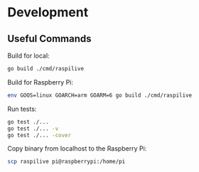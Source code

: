 # Development
## Useful Commands
Build for local:
```zsh
go build ./cmd/raspilive
```

Build for Raspberry Pi:
```zsh
env GOOS=linux GOARCH=arm GOARM=6 go build ./cmd/raspilive
```

Run tests:
```zsh
go test ./...
go test ./... -v
go test ./... -cover
```

Copy binary from localhost to the Raspberry Pi:
```zsh
scp raspilive pi@raspberrypi:/home/pi
```